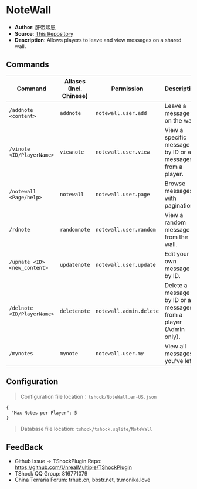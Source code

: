 # NoteWall

- **Author**: 肝帝熙恩  
- **Source**: [This Repository](https://github.com/UnrealMultiple/TShockPlugin)  
- **Description**: Allows players to leave and view messages on a shared wall.  

## Commands

| Command                      | Aliases (Incl. Chinese)     | Permission                | Description                                                                 |
|------------------------------|-----------------------------|---------------------------|-----------------------------------------------------------------------------|
| `/addnote <content>`            | `addnote`     | `notewall.user.add`       | Leave a message on the wall.                                               |
| `/vinote <ID/PlayerName>`      | `viewnote` | `notewall.user.view`      | View a specific message by ID or all messages from a player.               |
| `/notewall <Page/help>`           | `notewall`         | `notewall.user.page`      | Browse messages with pagination.                                           |
| `/rdnote`                    | `randomnote` | `notewall.user.random`    | View a random message from the wall.                                       |
| `/upnate <ID> <new_content>`   | `updatenote` | `notewall.user.update`    | Edit your own message by ID.                                               |
| `/delnote <ID/PlayerName>`    | `deletenote` | `notewall.admin.delete`   | Delete a message by ID or all messages from a player (Admin only).         |
| `/mynotes`                   | `mynote`         | `notewall.user.my`        | View all messages you've left.                                             |


## Configuration  
> Configuration file location：`tshock/NoteWall.en-US.json`  
```json5
{
  "Max Notes per Player": 5
}
```
> Database file location: `tshock/tshock.sqlite/NoteWall`  

## FeedBack
- Github Issue -> TShockPlugin Repo: https://github.com/UnrealMultiple/TShockPlugin
- TShock QQ Group: 816771079
- China Terraria Forum: trhub.cn, bbstr.net, tr.monika.love

